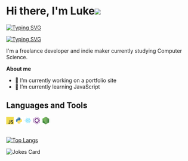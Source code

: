 <div align="auto">
   <h1>Hi there, I'm Luke<img src="https://media.giphy.com/media/hvRJCLFzcasrR4ia7z/giphy.gif" width="25px"> </h1>

[![Typing SVG](https://readme-typing-svg.demolab.com?font=Fira+Code&weight=600&size=24&pause=1000&color=8847F7&vCenter=true&width=435&lines=Software+Developer;Freelancer;Dungeon+Master;Data+Analyst;Indie+Maker)](https://git.io/typing-svg)

[![Typing SVG](https://readme-typing-svg.demolab.com?font=Hubot+Sans&weight=700&size=24&pause=1000&color=165DB1&width=435&lines=Software+Developer;Freelancer;Dungeon+Master;Data+Analyst;Indie+Maker;Midlane+main)](https://git.io/typing-svg)
</div>


I'm a freelance developer and indie maker currently studying Computer Science. 

**About me**
- 🔭 I’m currently working on a portfolio site
- 🌱 I’m currently learning JavaScript


<div>
<h2>Languages and Tools</h2>
<code><img height="20" alt="javascript" src="https://raw.githubusercontent.com/github/explore/80688e429a7d4ef2fca1e82350fe8e3517d3494d/topics/javascript/javascript.png"></code>
<code><img height="20" alt="Python" src="https://github.com/devicons/devicon/blob/master/icons/python/python-original.svg"></code>
<code><img height="20" alt="react" src="https://raw.githubusercontent.com/github/explore/80688e429a7d4ef2fca1e82350fe8e3517d3494d/topics/react/react.png"></code>
<code><img height="20" alt="Csharp" src="https://github.com/devicons/devicon/blob/master/icons/csharp/csharp-line.svg"></code>
<code><img height="20" alt="nodejs" src="https://raw.githubusercontent.com/github/explore/80688e429a7d4ef2fca1e82350fe8e3517d3494d/topics/nodejs/nodejs.png"></code>    
<br />
<br />

[![Top Langs](https://github-readme-stats.vercel.app/api/top-langs/?username=dysax&layout=donut)](https://github.com/dysax/github-readme-stats)

<!-- Markdown -->

![Jokes Card](https://readme-jokes.vercel.app/api?theme=tokyonight)
</div>
<!--
**Dysax/Dysax** is a ✨ _special_ ✨ repository because its `README.md` (this file) appears on your GitHub profile.

Here are some ideas to get you started:

 ...
 ...
- 👯 I’m looking to collaborate on ...
- 🤔 I’m looking for help with ...
- 💬 Ask me about ...
- 📫 How to reach me: ...
- 😄 Pronouns: ...
- ⚡ Fun fact: ...

- 🎮
[![Typing SVG](https://readme-typing-svg.demolab.com?font=Hubot+Sans&weight=600&size=24&pause=1000&color=4078C0&width=435&lines=Software+Developer;Freelancer;Dungeon+Master;Data+Analyst;Indie+Maker;Midlane+main)](https://git.io/typing-svg)

typing thing
https://readme-typing-svg.demolab.com/demo/
-->
